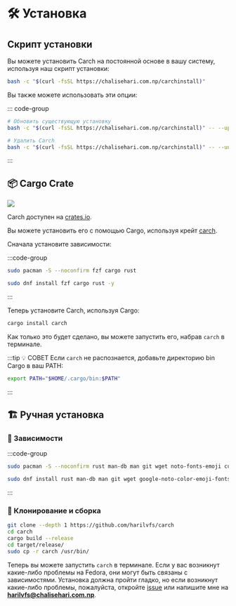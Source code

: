 # 🛠️ Установка

## Скрипт установки

Вы можете установить Carch на постоянной основе в вашу систему, используя наш скрипт установки:

```sh
bash -c "$(curl -fsSL https://chalisehari.com.np/carchinstall)"
```

Вы также можете использовать эти опции:

::: code-group

```sh [Обновление]
# Обновить существующую установку
bash -c "$(curl -fsSL https://chalisehari.com.np/carchinstall)" -- --update
```

```sh [Удаление]
# Удалить Carch
bash -c "$(curl -fsSL https://chalisehari.com.np/carchinstall)" -- --uninstall
```
:::

## 📦 Cargo Crate

<img src="https://img.shields.io/crates/v/carch?style=for-the-badge&logo=rust&color=f5a97f&logoColor=fe640b&labelColor=171b22" >

Carch доступен на [crates.io](https://crates.io/).

Вы можете установить его с помощью Cargo, используя крейт [carch](https://crates.io/crates/carch).

Сначала установите зависимости:

:::code-group

```sh [<i class="devicon-archlinux-plain"></i> Arch]
sudo pacman -S --noconfirm fzf cargo rust
```

```sh [<i class="devicon-fedora-plain"></i> Fedora]
sudo dnf install fzf cargo rust -y
```
:::

Теперь установите Carch, используя Cargo:

```sh
cargo install carch
```

Как только это будет сделано, вы можете запустить его, набрав `carch` в терминале.

:::tip :bulb: СОВЕТ
Если `carch` не распознается, добавьте директорию bin Cargo в ваш PATH:

```sh
export PATH="$HOME/.cargo/bin:$PATH"
```

:::

## 🏗️ Ручная установка

### 📜 Зависимости

:::code-group

```sh [<i class="devicon-archlinux-plain"></i> Arch]
sudo pacman -S --noconfirm rust man-db man git wget noto-fonts-emoji curl bash-completion ttf-nerd-fonts-symbols ttf-jetbrains-mono-nerd cargo fzf glibc gcc
```

```sh [<i class="devicon-fedora-plain"></i> Fedora]
sudo dnf install rust man-db man git wget google-noto-color-emoji-fonts google-noto-emoji-fonts jetbrains-mono-fonts-all bash-completion-devel curl cargo fzf glibc gcc -y
```
:::

### 🔧 Клонирование и сборка

```sh
git clone --depth 1 https://github.com/harilvfs/carch
cd carch
cargo build --release
cd target/release/
sudo cp -r carch /usr/bin/ 
```

Теперь вы можете запустить `carch` в терминале. Если у вас возникнут какие-либо проблемы на Fedora, они могут быть связаны с зависимостями. Установка должна пройти гладко, но если возникнут какие-либо проблемы, пожалуйста, откройте [issue](https://github.com/harilvfs/carch/issues) или напишите мне на **harilvfs@chalisehari.com.np**.